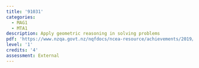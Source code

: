 ```yaml
---
title: '91031'
categories:
  - MAG1
  - MTA1
description: Apply geometric reasoning in solving problems
pdf: 'https://www.nzqa.govt.nz/nqfdocs/ncea-resource/achievements/2019/as91031.pdf'
level: '1'
credits: '4'
assessment: External
---
```


